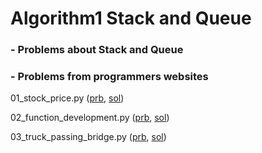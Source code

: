 # Algorithm1 Stack and Queue  

### - Problems about Stack and Queue 

### - Problems from programmers websites
01_stock_price.py ([prb](https://programmers.co.kr/learn/courses/30/lessons/42584), [sol](./01_stock_price.py))

02_function_development.py ([prb](https://programmers.co.kr/learn/courses/30/lessons/42586), [sol](./02_function_development.py))

03_truck_passing_bridge.py ([prb](https://programmers.co.kr/learn/courses/30/lessons/42583), [sol](./03_truck_passing_bridge.py))